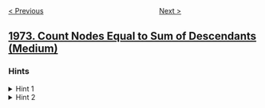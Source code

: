 <!--|This file generated by command(leetcode description); DO NOT EDIT.    |-->
<!--+----------------------------------------------------------------------+-->
<!--|@author    openset <openset.wang@gmail.com>                           |-->
<!--|@link      https://github.com/openset                                 |-->
<!--|@home      https://github.com/openset/leetcode                        |-->
<!--+----------------------------------------------------------------------+-->

[< Previous](../first-and-last-call-on-the-same-day "First and Last Call On the Same Day")
　　　　　　　　　　　　　　　　
[Next >](../minimum-time-to-type-word-using-special-typewriter "Minimum Time to Type Word Using Special Typewriter")

## [1973. Count Nodes Equal to Sum of Descendants (Medium)](https://leetcode.com/problems/count-nodes-equal-to-sum-of-descendants "")



### Hints
<details>
<summary>Hint 1</summary>
Can we reuse previously calculated information?
</details>

<details>
<summary>Hint 2</summary>
How can we calculate the sum of the current subtree using the sum of the child's subtree?
</details>
